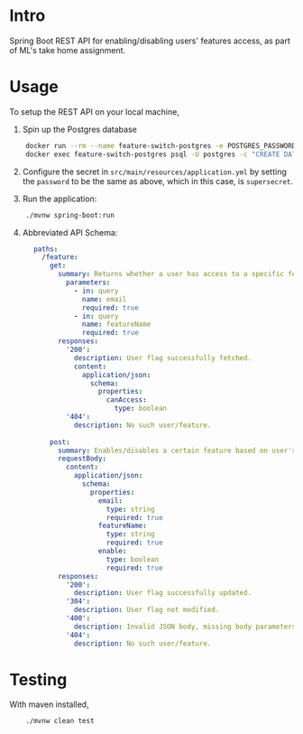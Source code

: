 # Intro

Spring Boot REST API for enabling/disabling users' features access, as part of ML's take home assignment.

# Usage

To setup the REST API on your local machine,

1. Spin up the Postgres database
```bash
    docker run --rm --name feature-switch-postgres -e POSTGRES_PASSWORD=supersecret -d -p 5432:5432 postgres:alpine
    docker exec feature-switch-postgres psql -U postgres -c "CREATE DATABASE featuresdb"
```

2. Configure the secret in `src/main/resources/application.yml` by setting the `password` to be the same as above, which in this case, is `supersecret`. 

3. Run the application:

```bash
    ./mvnw spring-boot:run
```

4. Abbreviated API Schema:

```yaml
      paths:
        /feature:
          get:
            summary: Returns whether a user has access to a specific feature.
              parameters:
                - in: query
                  name: email
                  required: true
                - in: query
                  name: featureName
                  required: true
            responses:
              '200':
                description: User flag successfully fetched.
                content:
                  application/json:
                    schema:
                      properties:
                        canAccess:
                          type: boolean
              '404':
                description: No such user/feature.
            
          post:
            summary: Enables/disables a certain feature based on user's email and feature names.
            requestBody:
              content:
                application/json:
                  schema:
                    properties:
                      email:
                        type: string
                        required: true
                      featureName:
                        type: string
                        required: true
                      enable:
                        type: boolean
                        required: true
            responses:
              '200':
                description: User flag successfully updated.
              '304':
                description: User flag not modified.
              '400':
                description: Invalid JSON body, missing body parameters.
              '404':
                description: No such user/feature.
```

# Testing

With maven installed,

```bash
    ./mvnw clean test
```
